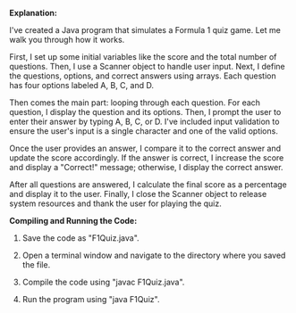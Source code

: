 **Explanation:**

I\'ve created a Java program that simulates a Formula 1 quiz game. Let
me walk you through how it works.

First, I set up some initial variables like the score and the total
number of questions. Then, I use a Scanner object to handle user input.
Next, I define the questions, options, and correct answers using arrays.
Each question has four options labeled A, B, C, and D.

Then comes the main part: looping through each question. For each
question, I display the question and its options. Then, I prompt the
user to enter their answer by typing A, B, C, or D. I\'ve included input
validation to ensure the user\'s input is a single character and one of
the valid options.

Once the user provides an answer, I compare it to the correct answer and
update the score accordingly. If the answer is correct, I increase the
score and display a \"Correct!\" message; otherwise, I display the
correct answer.

After all questions are answered, I calculate the final score as a
percentage and display it to the user. Finally, I close the Scanner
object to release system resources and thank the user for playing the
quiz.

**Compiling and Running the Code:**

1.  Save the code as "F1Quiz.java".

2.  Open a terminal window and navigate to the directory where you saved
    the file.

3.  Compile the code using "javac F1Quiz.java".

4.  Run the program using "java F1Quiz".
